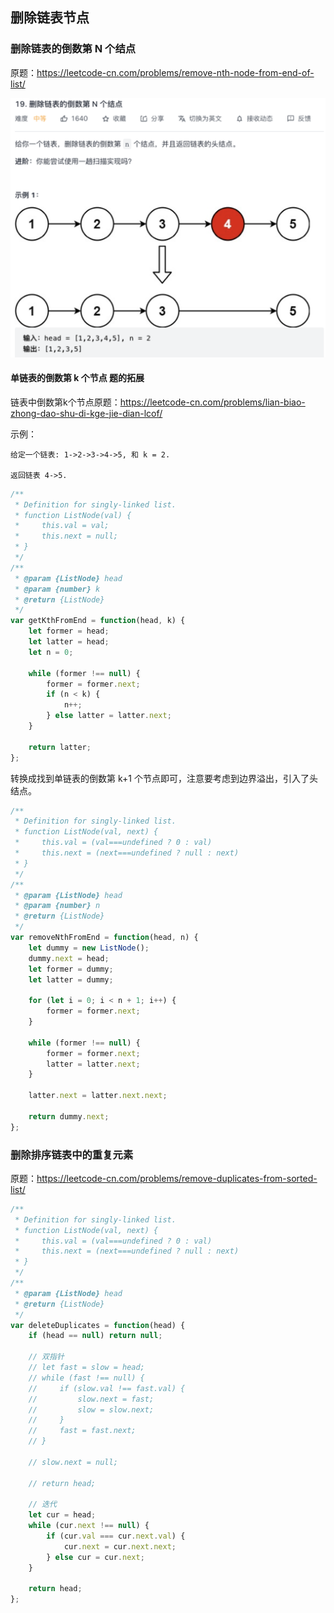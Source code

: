 ## 删除链表节点

### 删除链表的倒数第 N 个结点

原题：https://leetcode-cn.com/problems/remove-nth-node-from-end-of-list/

![remove-nth-node-from-end-of-list](./../../../assets/algorithm/linked-list/remove-nth-node.png)

#### 单链表的倒数第 k 个节点 题的拓展

链表中倒数第k个节点原题：https://leetcode-cn.com/problems/lian-biao-zhong-dao-shu-di-kge-jie-dian-lcof/

示例：
```
给定一个链表: 1->2->3->4->5, 和 k = 2.

返回链表 4->5.
```

```js
/**
 * Definition for singly-linked list.
 * function ListNode(val) {
 *     this.val = val;
 *     this.next = null;
 * }
 */
/**
 * @param {ListNode} head
 * @param {number} k
 * @return {ListNode}
 */
var getKthFromEnd = function(head, k) {
    let former = head;
    let latter = head;
    let n = 0;
    
    while (former !== null) {
        former = former.next;
        if (n < k) {
            n++;
        } else latter = latter.next;
    }

    return latter;
};
```

转换成找到单链表的倒数第 k+1 个节点即可，注意要考虑到边界溢出，引入了头结点。

```js
/**
 * Definition for singly-linked list.
 * function ListNode(val, next) {
 *     this.val = (val===undefined ? 0 : val)
 *     this.next = (next===undefined ? null : next)
 * }
 */
/**
 * @param {ListNode} head
 * @param {number} n
 * @return {ListNode}
 */
var removeNthFromEnd = function(head, n) {
    let dummy = new ListNode();
    dummy.next = head;
    let former = dummy;
    let latter = dummy;
    
    for (let i = 0; i < n + 1; i++) {
        former = former.next;
    } 

    while (former !== null) {
        former = former.next;
        latter = latter.next;
    }

    latter.next = latter.next.next;

    return dummy.next;
};
```

### 删除排序链表中的重复元素

原题：https://leetcode-cn.com/problems/remove-duplicates-from-sorted-list/

```js
/**
 * Definition for singly-linked list.
 * function ListNode(val, next) {
 *     this.val = (val===undefined ? 0 : val)
 *     this.next = (next===undefined ? null : next)
 * }
 */
/**
 * @param {ListNode} head
 * @return {ListNode}
 */
var deleteDuplicates = function(head) {
    if (head == null) return null;

    // 双指针
    // let fast = slow = head;
    // while (fast !== null) {
    //     if (slow.val !== fast.val) {
    //         slow.next = fast;
    //         slow = slow.next;
    //     }
    //     fast = fast.next;
    // }

    // slow.next = null;

    // return head;

    // 迭代
    let cur = head;
    while (cur.next !== null) {
        if (cur.val === cur.next.val) {
            cur.next = cur.next.next;
        } else cur = cur.next;
    }

    return head;
};
```